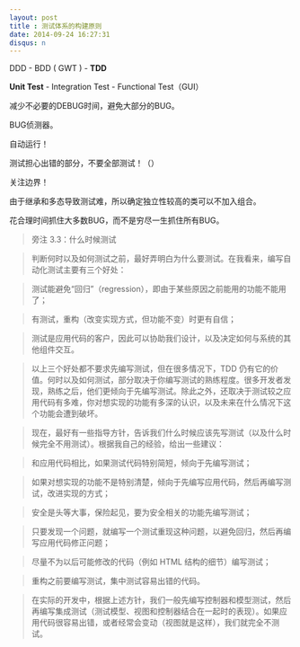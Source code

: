 ```yaml
---
layout: post
title : 测试体系的构建原则
date: 2014-09-24 16:27:31
disqus: n
---
```


DDD - BDD ( GWT ) - **TDD**

**Unit Test** - Integration Test - Functional Test（GUI）

减少不必要的DEBUG时间，避免大部分的BUG。

BUG侦测器。

自动运行！

测试担心出错的部分，不要全部测试！（）

关注边界！

由于继承和多态导致测试难，所以确定独立性较高的类可以不加入组合。

花合理时间抓住大多数BUG，而不是穷尽一生抓住所有BUG。

>旁注 3.3：什么时候测试

>判断何时以及如何测试之前，最好弄明白为什么要测试。在我看来，编写自动化测试主要有三个好处：

>测试能避免“回归”（regression），即由于某些原因之前能用的功能不能用了；

>有测试，重构（改变实现方式，但功能不变）时更有自信；

>测试是应用代码的客户，因此可以协助我们设计，以及决定如何与系统的其他组件交互。

>以上三个好处都不要求先编写测试，但在很多情况下，TDD 仍有它的价值。何时以及如何测试，部分取决于你编写测试的熟练程度。很多开发者发现，熟练之后，他们更倾向于先编写测试。除此之外，还取决于测试较之应用代码有多难，你对想实现的功能有多深的认识，以及未来在什么情况下这个功能会遭到破坏。

>现在，最好有一些指导方针，告诉我们什么时候应该先写测试（以及什么时候完全不用测试）。根据我自己的经验，给出一些建议：

>和应用代码相比，如果测试代码特别简短，倾向于先编写测试；

>如果对想实现的功能不是特别清楚，倾向于先编写应用代码，然后再编写测试，改进实现的方式；

>安全是头等大事，保险起见，要为安全相关的功能先编写测试；

>只要发现一个问题，就编写一个测试重现这种问题，以避免回归，然后再编写应用代码修正问题；

>尽量不为以后可能修改的代码（例如 HTML 结构的细节）编写测试；

>重构之前要编写测试，集中测试容易出错的代码。

>在实际的开发中，根据上述方针，我们一般先编写控制器和模型测试，然后再编写集成测试（测试模型、视图和控制器结合在一起时的表现）。如果应用代码很容易出错，或者经常会变动（视图就是这样），我们就完全不测试。